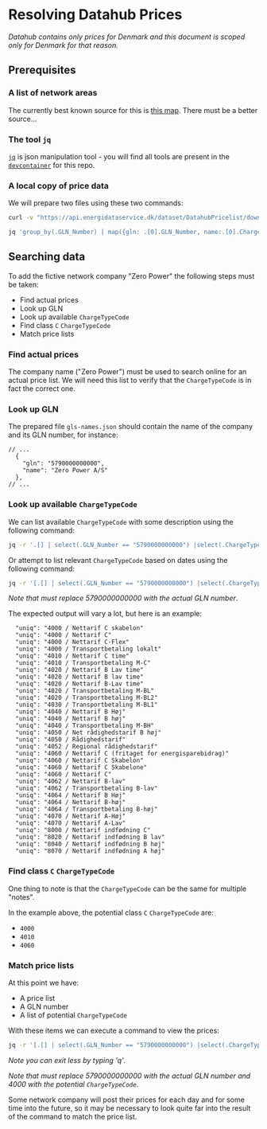 # Resolving Datahub Prices

_Datahub contains only prices for Denmark and this document is scoped only for Denmark for that reason._

## Prerequisites

### A list of network areas

The currently best known source for this is [this map](https://ens.dk/sites/ens.dk/files/Statistik/elnetgraenser_2023_04.pdf). There must be a better source...

### The tool `jq`

[`jq`](https://jqlang.github.io/jq/) is json manipulation tool - you will find all tools are present in the [`devcontainer`](https://containers.dev) for this repo.

### A local copy of price data

We will prepare two files using these two commands:

```sh
curl -v "https://api.energidataservice.dk/dataset/DatahubPricelist/download?format=json&limit=0" > list.json
```

```sh
jq 'group_by(.GLN_Number) | map({gln: .[0].GLN_Number, name:.[0].ChargeOwner}) | unique' < list.json > gln-names.json
```

## Searching data

To add the fictive network company "Zero Power" the following steps must be taken:

- Find actual prices
- Look up GLN
- Look up available `ChargeTypeCode`
- Find class `C` `ChargeTypeCode`
- Match price lists

### Find actual prices

The company name ("Zero Power") must be used to search online for an actual price list. We will need this list to verify that the `ChargeTypeCode` is in fact the correct one.

### Look up GLN

The prepared file `gls-names.json` should contain the name of the company and its GLN number, for instance:

```jsonc
// ...
  {
    "gln": "5790000000000",
    "name": "Zero Power A/S"
  },
// ...
```

### Look up available `ChargeTypeCode`

We can list available `ChargeTypeCode` with some description using the following command:

```sh
jq -r '.[] | select(.GLN_Number == "5790000000000") |select(.ChargeType == "D03") | {uniq: "\(.ChargeTypeCode) / \(.Note)"}' < list.json | grep '^ '| sort -u
```

Or attempt to list relevant `ChargeTypeCode` based on dates using the following command:

```sh
jq -r '[.[] | select(.GLN_Number == "5790000000000") |select(.ChargeType == "D03")] | map(.from = (.ValidFrom + "Z"|fromdateiso8601) | .ValidTo = if .ValidTo == null or (.ValidTo|type) == "object" then null else .ValidTo end) | group_by(.ChargeTypeCode) | map(max_by(.from))[] | {item: "\(.ChargeTypeCode) / \(.Note) / \(.ValidFrom) / \(.ValidTo)"}' < list.json| grep '^ '|cut -d\: -f2- | sort -u
```

_Note that must replace 5790000000000 with the actual GLN number_.

The expected output will vary a lot, but here is an example:

```
  "uniq": "4000 / Nettarif C skabelon"
  "uniq": "4000 / Nettarif C"
  "uniq": "4000 / Nettarif C-Flex"
  "uniq": "4000 / Transportbetaling lokalt"
  "uniq": "4010 / Nettarif C time"
  "uniq": "4010 / Transportbetaling M-C"
  "uniq": "4020 / Nettarif B Lav time"
  "uniq": "4020 / Nettarif B lav time"
  "uniq": "4020 / Nettarif B-Lav time"
  "uniq": "4020 / Transportbetaling M-BL"
  "uniq": "4020 / Transportbetaling M-BL2"
  "uniq": "4030 / Transportbetaling M-BL1"
  "uniq": "4040 / Nettarif B Høj"
  "uniq": "4040 / Nettarif B høj"
  "uniq": "4040 / Transportbetaling M-BH"
  "uniq": "4050 / Net rådighedstarif B høj"
  "uniq": "4050 / Rådighedstarif"
  "uniq": "4052 / Regional rådighedstarif"
  "uniq": "4060 / Nettarif C (fritaget for energisparebidrag)"
  "uniq": "4060 / Nettarif C Skabelon"
  "uniq": "4060 / Nettarif C Skabelone"
  "uniq": "4060 / Nettarif C"
  "uniq": "4062 / Nettarif B-lav"
  "uniq": "4062 / Transportbetaling B-lav"
  "uniq": "4064 / Nettarif B Høj"
  "uniq": "4064 / Nettarif B-høj"
  "uniq": "4064 / Transportbetaling B-høj"
  "uniq": "4070 / Nettarif A-Høj"
  "uniq": "4070 / Nettarif A-Lav"
  "uniq": "8000 / Nettarif indfødning C"
  "uniq": "8020 / Nettarif indfødning B lav"
  "uniq": "8040 / Nettarif indfødning B høj"
  "uniq": "8070 / Nettarif indfødning A høj"
```

### Find class `C` `ChargeTypeCode`

One thing to note is that the `ChargeTypeCode` can be the same for multiple "notes".

In the example above, the potential class `C` `ChargeTypeCode` are:
- `4000`
- `4010`
- `4060`

### Match price lists

At this point we have:
- A price list
- A GLN number
- A list of potential `ChargeTypeCode`

With these items we can execute a command to view the prices:
```sh
jq -r '[.[] | select(.GLN_Number == "5790000000000") |select(.ChargeType == "D03")| select(.ChargeTypeCode == "4000")]' < list.json|less
```

_Note you can exit less by typing 'q'_.

_Note that must replace 5790000000000 with the actual GLN number and 4000 with the potential `ChargeTypeCode`_.

Some network company will post their prices for each day and for some time into the future, so it may be necessary to look quite far into the result of the command to match the price list.
